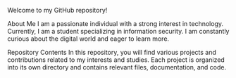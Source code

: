 Welcome to my GitHub repository!

About Me
I am a passionate individual with a strong interest in technology. Currently, I am a student specializing in information security. I am constantly curious about the digital world and eager to learn more.

Repository Contents
In this repository, you will find various projects and contributions related to my interests and studies. Each project is organized into its own directory and contains relevant files, documentation, and code.
